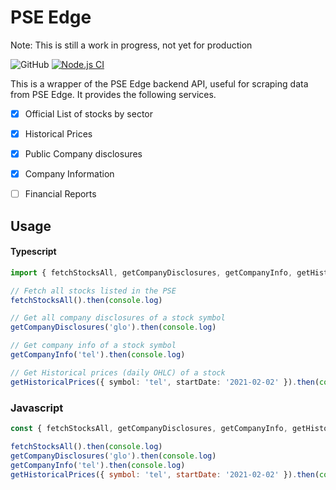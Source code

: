 # PSE Edge

Note: This is still a work in progress, not yet for production

![GitHub](https://img.shields.io/github/license/bldulam1/pse-edge?style=plastic)
[![Node.js CI](https://github.com/bldulam1/pse-edge/actions/workflows/node.js.yml/badge.svg)](https://github.com/bldulam1/pse-edge/actions/workflows/node.js.yml)


This is a wrapper of the PSE Edge backend API, useful for scraping data from PSE Edge. It provides the following services.

- [x] Official List of stocks by sector
- [x] Historical Prices
- [x] Public Company disclosures
- [x] Company Information
- [ ] Financial Reports


## Usage

#### Typescript
```typescript
import { fetchStocksAll, getCompanyDisclosures, getCompanyInfo, getHistoricalPrices } from 'pse-edge/lib'

// Fetch all stocks listed in the PSE
fetchStocksAll().then(console.log)

// Get all company disclosures of a stock symbol
getCompanyDisclosures('glo').then(console.log)

// Get company info of a stock symbol
getCompanyInfo('tel').then(console.log)

// Get Historical prices (daily OHLC) of a stock
getHistoricalPrices({ symbol: 'tel', startDate: '2021-02-02' }).then(console.log)

```

### Javascript
```javascript
const { fetchStocksAll, getCompanyDisclosures, getCompanyInfo, getHistoricalPrices } = require('pse-edge/lib')

fetchStocksAll().then(console.log)
getCompanyDisclosures('glo').then(console.log)
getCompanyInfo('tel').then(console.log)
getHistoricalPrices({ symbol: 'tel', startDate: '2021-02-02' }).then(console.log)

```